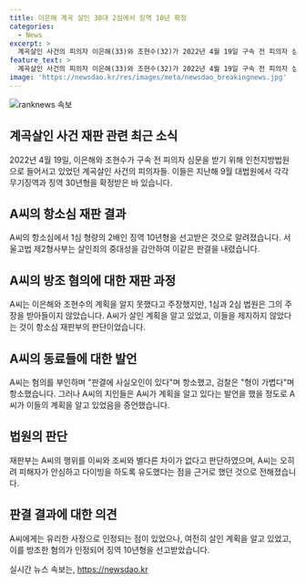 ```yaml
---
title: 이은해 계곡 살인 30대 2심에서 징역 10년 확정
categories:
  - News
excerpt: >
  계곡살인 사건의 피의자 이은해(33)와 조현수(32)가 2022년 4월 19일 구속 전 피의자 심문을 받기 위해 인천지방법원으로 들어서고 있다. 지난해 9월 대법원에서 무기징역과 징역 30년형을 확정받은 이들에 대해 범행을 방조한 A씨가 징역 10년형을 선고받았다. A씨는 혐의를 부인했지만, 법원은 범행 계획을 알고 있었다고 판단했다. A씨는 또한 피해자의 죽음에 개입한 행위를 한 것으로 봤다. 1심에서는 A씨에게 징역 5년을 선고했지만, 항소심에서 10년형으로 판단되었다.
feature_text: >
  계곡살인 사건의 피의자 이은해(33)와 조현수(32)가 2022년 4월 19일 구속 전 피의자 심문을 받기 위해 인천지방법원으로 들어서고 있다. 지난해 9월 대법원에서 무기징역과 징역 30년형을 확정받은 이들에 대해 범행을 방조한 A씨가 징역 10년형을 선고받았다. A씨는 혐의를 부인했지만, 법원은 범행 계획을 알고 있었다고 판단했다. A씨는 또한 피해자의 죽음에 개입한 행위를 한 것으로 봤다. 1심에서는 A씨에게 징역 5년을 선고했지만, 항소심에서 10년형으로 판단되었다.
image: 'https://newsdao.kr/res/images/meta/newsdao_breakingnews.jpg'
---
```


<p><img src="https://newsdao.kr/res/images/meta/newsdao_breakingnews.jpg" alt="ranknews 속보" /></p>

<h2 data-ke-size="size26">계곡살인 사건 재판 관련 최근 소식</h2>

<p data-ke-size="size16">2022년 4월 19일, 이은해와 조현수가 구속 전 피의자 심문을 받기 위해 인천지방법원으로 들어서고 있었던 계곡살인 사건의 피의자들. 이들은 지난해 9월 대법원에서 각각 무기징역과 징역 30년형을 확정받은 바 있습니다.</p>

<h2 data-ke-size="size26">A씨의 항소심 재판 결과</h2>

<p data-ke-size="size16">A씨의 항소심에서 1심 형량의 2배인 징역 10년형을 선고받은 것으로 알려졌습니다. 서울고법 제2형사부는 살인죄의 중대성을 감안하여 이같은 판결을 내렸습니다.</p>

<h2 data-ke-size="size26">A씨의 방조 혐의에 대한 재판 과정</h2>

<p data-ke-size="size16">A씨는 이은해와 조현수의 계획을 알지 못했다고 주장했지만, 1심과 2심 법원은 그의 주장을 받아들이지 않았습니다. A씨가 살인 계획을 알고 있었고, 이들을 제지하지 않았다는 것이 항소심 재판부의 판단이었습니다.</p>

<h2 data-ke-size="size26">A씨의 동료들에 대한 발언</h2>

<p data-ke-size="size16">A씨는 혐의를 부인하며 "판결에 사실오인이 있다"며 항소했고, 검찰은 "형이 가볍다"며 항소했습니다. 그러나 A씨의 지인들은 A씨가 계획을 알고 있다는 발언을 했을 정도로 A씨가 이들의 계획을 알고 있었음을 증언했습니다.</p>

<h2 data-ke-size="size26">법원의 판단</h2>

<p data-ke-size="size16">재판부는 A씨의 행위를 이씨와 조씨와 별다른 차이가 없다고 판단하였으며, A씨는 오히려 피해자가 안심하고 다이빙을 하도록 유도했다는 점을 근거로 했던 것으로 전해졌습니다.</p>

<h2 data-ke-size="size26">판결 결과에 대한 의견</h2>

<p data-ke-size="size16">A씨에게는 유리한 사정으로 인정되는 점이 있었으나, 여전히 살인 계획을 알고 있었고, 이를 방조한 혐의가 인정되어 징역 10년형을 선고받았습니다.</p>
실시간 뉴스 속보는, <a href="https://newsdao.kr" rel="dofollow">https://newsdao.kr</a>



